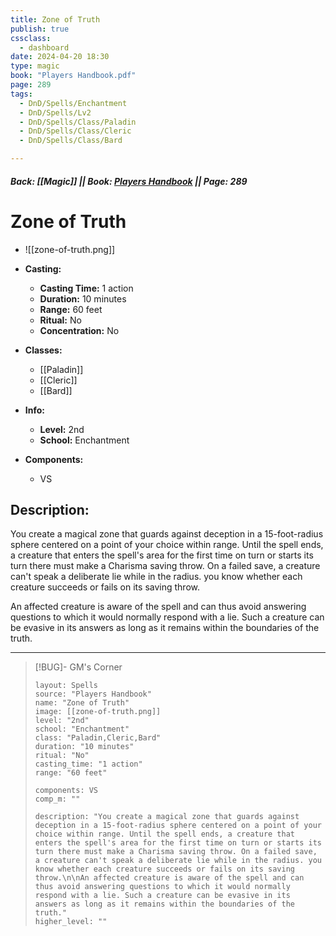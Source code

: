 ```yaml
---
title: Zone of Truth
publish: true
cssclass:
  - dashboard
date: 2024-04-20 18:30
type: magic
book: "Players Handbook.pdf"
page: 289
tags:
  - DnD/Spells/Enchantment
  - DnD/Spells/Lv2
  - DnD/Spells/Class/Paladin
  - DnD/Spells/Class/Cleric
  - DnD/Spells/Class/Bard

---
```


##### Back: [[Magic]] || Book: [Players Handbook](https://drive.google.com/drive/folders/1O5bhpYizcIT5xxAoLOuzCRht_PVS7VSG?usp=sharing) || Page: 289

# Zone of Truth
- ![[zone-of-truth.png]]
- **Casting:**
    - **Casting Time:** 1 action
    - **Duration:** 10 minutes
    - **Range:** 60 feet
    - **Ritual:** No
    - **Concentration:** No
- **Classes:**
    - [[Paladin]]
    - [[Cleric]]
    - [[Bard]]

- **Info:**
    - **Level:** 2nd
    - **School:** Enchantment
- **Components:**
    - VS


## Description:
You create a magical zone that guards against deception in a 15-foot-radius sphere centered on a point of your choice within range. Until the spell ends, a creature that enters the spell's area for the first time on turn or starts its turn there must make a Charisma saving throw. On a failed save, a creature can't speak a deliberate lie while in the radius. you know whether each creature succeeds or fails on its saving throw.

An affected creature is aware of the spell and can thus avoid answering questions to which it would normally respond with a lie. Such a creature can be evasive in its answers as long as it remains within the boundaries of the truth.



---

> [!BUG]- GM's Corner
>
> ```statblock
> layout: Spells
> source: "Players Handbook"
> name: "Zone of Truth"
> image: [[zone-of-truth.png]]
> level: "2nd"
> school: "Enchantment"
> class: "Paladin,Cleric,Bard"
> duration: "10 minutes"
> ritual: "No"
> casting_time: "1 action"
> range: "60 feet"
>
> components: VS
> comp_m: ""
>
> description: "You create a magical zone that guards against deception in a 15-foot-radius sphere centered on a point of your choice within range. Until the spell ends, a creature that enters the spell's area for the first time on turn or starts its turn there must make a Charisma saving throw. On a failed save, a creature can't speak a deliberate lie while in the radius. you know whether each creature succeeds or fails on its saving throw.\n\nAn affected creature is aware of the spell and can thus avoid answering questions to which it would normally respond with a lie. Such a creature can be evasive in its answers as long as it remains within the boundaries of the truth."
> higher_level: ""
> ```
